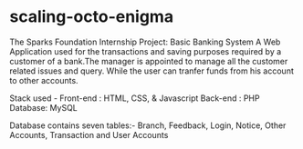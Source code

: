 # scaling-octo-enigma
The Sparks Foundation Internship Project: Basic Banking System
A Web Application used for the transactions and saving purposes required by a customer of a bank.The manager is appointed to manage all the customer related issues and query. While the user can tranfer funds from his account to other accounts.

Stack used - Front-end : HTML, CSS, & Javascript Back-end : PHP Database: MySQL

Database contains seven tables:- Branch, Feedback, Login, Notice, Other Accounts, Transaction and User Accounts
